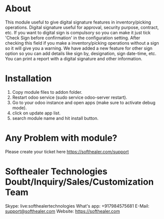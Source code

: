 About
============
This module useful to give digital signature features in inventory/picking operations. Digital signature useful for approval, security purpose, contract, etc. If you want to digital sign is compulsory so you can make it just tick 'Check Sign before confirmation' in the configuration setting. After checking this field if you make a inventory/picking operations without a sign so it will give you a warning. We have added a new feature for other sign option so you can add details like sign by, designation, sign date-time, etc. You can print a report with a digital signature and other information.



Installation
============
1) Copy module files to addon folder.
2) Restart odoo service (sudo service odoo-server restart).
3) Go to your odoo instance and open apps (make sure to activate debug mode).
4) click on update app list.
5) search module name and hit install button.

Any Problem with module?
=====================================
Please create your ticket here https://softhealer.com/support

Softhealer Technologies Doubt/Inquiry/Sales/Customization Team
=====================================
Skype: live:softhealertechnologies
What's app: +917984575681
E-Mail: support@softhealer.com
Website: https://softhealer.com

